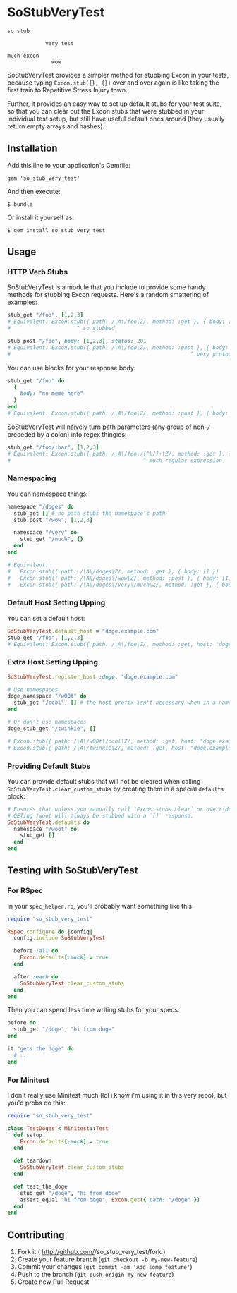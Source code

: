 # SoStubVeryTest

```doge
so stub

            very test

much excon
              wow
```

SoStubVeryTest provides a simpler method for stubbing Excon in your tests, because
typing `Excon.stub({}, {})` over and over again is like taking the first train to
Repetitive Stress Injury town.

Further, it provides an easy way to set up default stubs for your test suite, so
that you can clear out the Excon stubs that were stubbed in your individual test
setup, but still have useful default ones around (they usually return empty arrays
and hashes).

## Installation

Add this line to your application's Gemfile:

    gem 'so_stub_very_test'

And then execute:

    $ bundle

Or install it yourself as:

    $ gem install so_stub_very_test

## Usage

### HTTP Verb Stubs

SoStubVeryTest is a module that you include to provide some handy methods for
stubbing Excon requests. Here's a random smattering of examples:

```ruby
stub_get "/foo", [1,2,3]
# Equivalent: Excon.stub({ path: /\A\/foo\Z/, method: :get }, { body: [1,2,3] })
#                     ^ so stubbed

stub_post "/foo", body: [1,2,3], status: 201
# Equivalent: Excon.stub({ path: /\A\/foo\Z/, method: :post }, { body: [1,2,3], status: 201 })
#                                                         ^ very protocol
```

You can use blocks for your response body:

```ruby
stub_get "/foo" do
  {
    body: "no meme here"
  }
end
# Equivalent: Excon.stub({ path: /\A\/foo\Z/, method: :post }, { body: "no meme here" })
```

SoStubVeryTest will naïvely turn path parameters (any group of non-`/` preceded
by a colon) into regex thingies:

```ruby
stub_get "/foo/:bar", [1,2,3]
# Equivalent: Excon.stub({ path: /\A\/foo\/[^\/]+\Z/, method: :get }, { body: [1,2,3] })
#                                          ^ much regular expression
```

### Namespacing

You can namespace things:

```ruby
namespace "/doges" do
  stub_get [] # no path stubs the namespace's path
  stub_post "/wow", [1,2,3]

  namespace "/very" do
    stub_get "/much", {}
  end
end

# Equivalent:
#   Excon.stub({ path: /\A\/doges\Z/, method: :get }, { body: [] })
#   Excon.stub({ path: /\A\/doges\/wow\Z/, method: :post }, { body: [1,2,3] })
#   Excon.stub({ path: /\A\/doges\/very\/much\Z/, method: :get }, { body: {} })
```

### Default Host Setting Upping

You can set a default host:

```ruby
SoStubVeryTest.default_host = "doge.example.com"
stub_get "/foo", [1,2,3]
# Equivalent: Excon.stub({ path: /\A\/foo\Z/, method: :get, host: "doge.example.com" }, { body: [1,2,3] })
```

### Extra Host Setting Upping

```ruby
SoStubVeryTest.register_host :doge, "doge.example.com"

# Use namespaces
doge_namespace "/w00t" do
  stub_get "/cool", [] # the host prefix isn't necessary when in a namespace block
end

# Or don't use namespaces
doge_stub_get "/twinkie", []

# Excon.stub({ path: /\A\/w00t\/cool\Z/, method: :get, host: "doge.example.com"})
# Excon.stub({ path: /\A\/twinkie\Z/, method: :get, host: "doge.example.com"})
```

### Providing Default Stubs

You can provide default stubs that will not be cleared when calling
`SoStubVeryTest.clear_custom_stubs` by creating them in a special `defaults`
block:

```ruby
# Ensures that unless you manually call `Excon.stubs.clear` or override the stub,
# GETing /woot will always be stubbed with a `[]` response.
SoStubVeryTest.defaults do
  namespace "/woot" do
    stub_get []
  end
end
```

## Testing with SoStubVeryTest

### For RSpec

In your `spec_helper.rb`, you'll probably want something like this:

```ruby
require "so_stub_very_test"

RSpec.configure do |config|
  config.include SoStubVeryTest

  before :all do
    Excon.defaults[:mock] = true
  end

  after :each do
    SoStubVeryTest.clear_custom_stubs
  end
end
```

Then you can spend less time writing stubs for your specs:

```ruby
before do
  stub_get "/doge", "hi from doge"
end

it "gets the doge" do
  # ...
end
```

### For Minitest

I don't really use Minitest much (lol i know i'm using it in this very repo),
but you'd probs do this:

```ruby
require "so_stub_very_test"

class TestDoges < Minitest::Test
  def setup
    Excon.defaults[:mock] = true
  end

  def teardown
    SoStubVeryTest.clear_custom_stubs
  end

  def test_the_doge
    stub_get "/doge", "hi from doge"
    assert_equal "hi from doge", Excon.get({ path: "/doge" })
  end
end
```

## Contributing

1. Fork it ( http://github.com/<my-github-username>/so_stub_very_test/fork )
2. Create your feature branch (`git checkout -b my-new-feature`)
3. Commit your changes (`git commit -am 'Add some feature'`)
4. Push to the branch (`git push origin my-new-feature`)
5. Create new Pull Request
